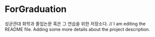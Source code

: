 # ForGraduation

성균관대 화학과 졸업논문 혹은 그 연습을 위한 저장소다.
//
I am editing the README file. Adding some more details about the project description.
		
